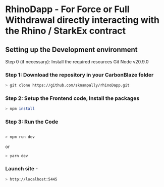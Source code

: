 # RhinoDapp - For Force or Full Withdrawal directly interacting with the Rhino / StarkEx contract

## Setting up the Development environment

Step 0 (if necessary): Install the required resources
Git
Node v20.9.0

### Step 1: Download the repository in your CarbonBlaze folder

```bash
> git clone https://github.com/sknampally/rhinoDapp.git
```

### Step 2: Setup the Frontend code, Install the packages

```bash
> npm install
```

### Step 3: Run the Code

```bash

> npm run dev
```

or

```bash
> yarn dev
```

### Launch site - 

```bash
> http://localhost:5445
```

